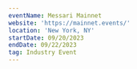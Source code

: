 ```yaml
---
eventName: Messari Mainnet
website: 'https://mainnet.events/'
location: 'New York, NY'
startDate: 09/20/2023
endDate: 09/22/2023
tag: Industry Event
---
```


